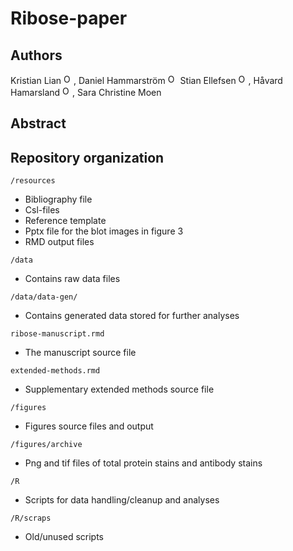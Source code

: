 
<!-- README.md is generated from README.Rmd. -->

# Ribose-paper

## Authors

Kristian Lian <a href="https://orcid.org/0000-0002-5169-5960">
<img alt="ORCID logo" src="https://info.orcid.org/wp-content/uploads/2019/11/orcid_16x16.png" width="16" height="16" /></a>,
Daniel Hammarström <a href="https://orcid.org/0000-0001-8360-2100">
<img alt="ORCID logo" src="https://info.orcid.org/wp-content/uploads/2019/11/orcid_16x16.png" width="16" height="16" /></a>
Stian Ellefsen <a href="https://orcid.org/0000-0003-0467-2018">
<img alt="ORCID logo" src="https://info.orcid.org/wp-content/uploads/2019/11/orcid_16x16.png" width="16" height="16" /></a>,
Håvard Hamarsland <a href="https://orcid.org/0000-0002-7343-2774">
<img alt="ORCID logo" src="https://info.orcid.org/wp-content/uploads/2019/11/orcid_16x16.png" width="16" height="16" /></a>,
Sara Christine Moen

## Abstract

## Repository organization

`/resources`

- Bibliography file
- Csl-files
- Reference template
- Pptx file for the blot images in figure 3
- RMD output files <!-- if you get this to work -->

`/data`

- Contains raw data files

`/data/data-gen/`

- Contains generated data stored for further analyses

`ribose-manuscript.rmd`

- The manuscript source file

`extended-methods.rmd`

- Supplementary extended methods source file

`/figures`

- Figures source files and output

`/figures/archive`

- Png and tif files of total protein stains and antibody stains

`/R`

- Scripts for data handling/cleanup and analyses

`/R/scraps`

- Old/unused scripts

